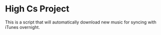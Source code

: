 # High Cs Project
This is a script that will automatically download new music for syncing with iTunes overnight.